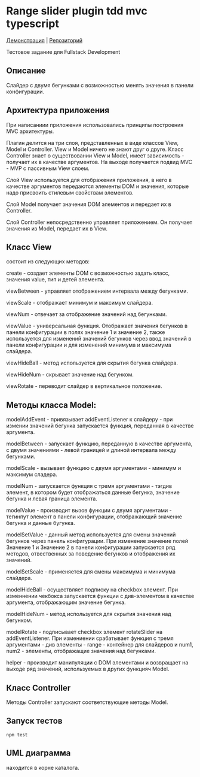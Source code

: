 # Range slider plugin tdd mvc typescript

[Демонстрация](https://vodkamishka.github.io/plugin-range-slider/) | [Репозиторий](https://github.com/Vodkamishka/plugin-range-slider)

Тестовое задание для Fullstack Development

## Описание

Слайдер с двумя бегунками с возможностью менять значения в панели конфигурации.

## Архитектура приложения

При написаниии приложения использовались принципы построения MVC архитектуры.

Плагин делится на три слоя, представленных в виде классов View, Model и Controller. View и Model ничего не знают друг о друге. Класс Controller знает о существовании View и Model, имеет зависимость - получает их в качестве аргументов. На выходе получается подвид MVC - MVP с пассивным View слоем.

Слой View используется для отображения приложения, в него в качестве аргументов передаются элементы DOM и значения, которые надо присвоить стилевым свойствам элементов.

Слой Model получает значения DOM элементов и передает их в Controller.

Слой Controller непосредственно управляет приложением. Он получает значения из Model, передает их в View.

## Класс View 

состоит из следующих методов:

create -  создает элементы DOM c возможностью задать класс, значения value, тип и детей элемента.

viewBetween - управляет отображением интервала между бегунками.

viewScale - отображает минимум и максимум слайдера.

viewNum - отвечает за отображение значений над бегунками.

viewValue - универсальная функция. Отображает значения бегунков в панели конфигурации в полях значение 1 и значение 2, также используется для изменений значений бегунков через ввод значений в панели конфигурации и для изменений минимума и максимума слайдера.

viewHideBall - метод используется для скрытия бегунка слайдера.

viewHideNum - скрывает значение над бегунком.

viewRotate - переводит слайдер в вертикальное положение.

## Методы класса Model:

modelAddEvent - привязывает addEventListener к слайдеру - при измении значений бегунка запускается функция, переданная в качестве аргумента.

modelBetween - запускает функцию, переданную в качестве аргумента, с двумя значениями - левой границей и длиной интервала между бегунками.

modelScale - вызывает функцию с двумя аргументами - минимум и максимум сладера.

modelNum - запускается функция с тремя аргументами - тэгдив элемент, в котором будет отображаться данные бегунка, значение бегунка и левая граница элемента.

modelValue - производит вызов функции с двумя аргументами - тегинпут элемент в панели конфигурации, отображающий значение бегунка и данные бугунка.

modelSetValue - данный метод используется для смены значений бегунков через панель конфигурации. При изменение значение полей Значение 1 и Значение 2 в панели конфигурации запускается ряд методов, отвественных за поведение бегунков и отображения их значений.

modelSetScale - применяется для смены максимума и минимума слайдера.

modelHideBall - осуществляет подписку на checkbox элемент. При изменнении чекбокса запускается функции с див-элементом в качестве аргумента, отображающим значение бегунка.

modelHideNum - метод используется для скрытия значения над бегунком.

modelRotate - подписывает checkbox элемент rotateSlider на addEventListener. При измениении срабатывает функция с тремя аргументами - див элементы - range - контейнер для слайдеров и num1, num2 - элементы, отображащие значения над бегунками.

helper - производит манипуляции с DOM элементами и возвращает на выходе ряд значений, используемых в других функцияч Model.

## Класс Controller

Методы Controller запускают соответствующие методы Model.

## Запуск тестов

`npm test`

## UML диаграмма 

находится в корне каталога.
